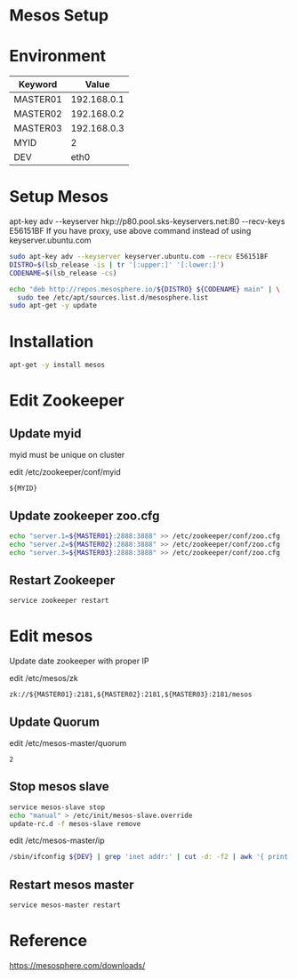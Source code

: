 # Mesos Setup

# Environment

Keyword | Value
----    | -----
MASTER01 | 192.168.0.1
MASTER02 | 192.168.0.2
MASTER03 | 192.168.0.3
MYID	| 2
DEV	| eth0

# Setup Mesos

apt-key adv --keyserver hkp://p80.pool.sks-keyservers.net:80 --recv-keys E56151BF
If you have proxy, use above command instead of using keyserver.ubuntu.com

~~~bash
sudo apt-key adv --keyserver keyserver.ubuntu.com --recv E56151BF
DISTRO=$(lsb_release -is | tr '[:upper:]' '[:lower:]')
CODENAME=$(lsb_release -cs)

echo "deb http://repos.mesosphere.io/${DISTRO} ${CODENAME} main" | \
  sudo tee /etc/apt/sources.list.d/mesosphere.list
sudo apt-get -y update
~~~

# Installation

~~~bash
apt-get -y install mesos
~~~

# Edit Zookeeper

## Update myid

myid must be unique on cluster

edit /etc/zookeeper/conf/myid

~~~text
${MYID}
~~~

## Update zookeeper zoo.cfg

~~~bash
echo "server.1=${MASTER01}:2888:3888" >> /etc/zookeeper/conf/zoo.cfg
echo "server.2=${MASTER02}:2888:3888" >> /etc/zookeeper/conf/zoo.cfg
echo "server.3=${MASTER03}:2888:3888" >> /etc/zookeeper/conf/zoo.cfg
~~~

## Restart Zookeeper

~~~bash
service zookeeper restart
~~~

# Edit mesos

Update date zookeeper with proper IP

edit /etc/mesos/zk

~~~text
zk://${MASTER01}:2181,${MASTER02}:2181,${MASTER03}:2181/mesos
~~~

## Update Quorum

edit /etc/mesos-master/quorum

~~~text
2
~~~

## Stop mesos slave

~~~bash
service mesos-slave stop
echo "manual" > /etc/init/mesos-slave.override
update-rc.d -f mesos-slave remove
~~~

edit /etc/mesos-master/ip

~~~bash
/sbin/ifconfig ${DEV} | grep 'inet addr:' | cut -d: -f2 | awk '{ print $1}' > /etc/mesos-master/ip
~~~

## Restart mesos master

~~~bash
service mesos-master restart
~~~

# Reference

https://mesosphere.com/downloads/
